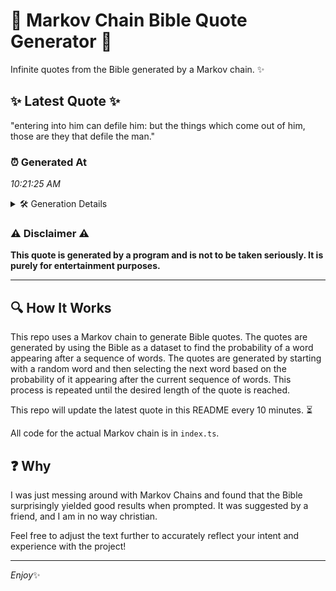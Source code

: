 # 📖 Markov Chain Bible Quote Generator 📖

Infinite quotes from the Bible generated by a Markov chain. ✨

## ✨ Latest Quote ✨
"entering into him can defile him: but the things which come out of him, those are they that defile the man."

### ⏰ Generated At
*10:21:25 AM*

<details>
    <summary>🛠️ Generation Details</summary>
    <p>
        <strong>🌱 Seed:</strong> entering<br>
        <strong>🔄 Iterations:</strong> 20<br>
        <strong>📜 Context History:</strong><br>[ entering ]: into<br>[ entering, into ]: him<br>[ entering, into, him ]: can<br>[ entering, into, him, can ]: defile<br>[ entering, into, him, can, defile ]: him:<br>[ entering, into, him, can, defile, him: ]: but<br>[ into, him, can, defile, him:, but ]: the<br>[ him, can, defile, him:, but, the ]: things<br>[ can, defile, him:, but, the, things ]: which<br>[ defile, him:, but, the, things, which ]: come<br>[ him:, but, the, things, which, come ]: out<br>[ but, the, things, which, come, out ]: of<br>[ the, things, which, come, out, of ]: him,<br>[ things, which, come, out, of, him, ]: those<br>[ which, come, out, of, him,, those ]: are<br>[ come, out, of, him,, those, are ]: they<br>[ out, of, him,, those, are, they ]: that<br>[ of, him,, those, are, they, that ]: defile<br>[ him,, those, are, they, that, defile ]: the<br>[ those, are, they, that, defile, the ]: man.<br>
    </p>
</details>

### ⚠️ Disclaimer ⚠️
**This quote is generated by a program and is not to be taken seriously. It is purely for entertainment purposes.**

---

## 🔍 How It Works

This repo uses a Markov chain to generate Bible quotes. The quotes are generated by using the Bible as a dataset to find the probability of a word appearing after a sequence of words. The quotes are generated by starting with a random word and then selecting the next word based on the probability of it appearing after the current sequence of words. This process is repeated until the desired length of the quote is reached.

This repo will update the latest quote in this README every 10 minutes. ⏳

All code for the actual Markov chain is in `index.ts`.

## ❓ Why

I was just messing around with Markov Chains and found that the Bible surprisingly yielded good results when prompted. 
It was suggested by a friend, and I am in no way christian.

Feel free to adjust the text further to accurately reflect your intent and experience with the project!

---

*Enjoy*✨
